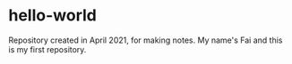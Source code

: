 # hello-world
Repository created in April 2021, for making notes.
My name's Fai and this is my first repository.

